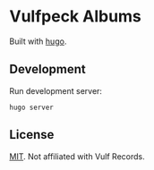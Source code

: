 # Vulfpeck Albums

Built with [hugo](https://gohugo.io/).

## Development

Run development server:

```
hugo server
```

## License

[MIT](LICENSE). Not affiliated with Vulf Records.
